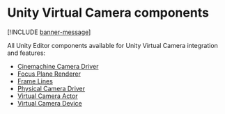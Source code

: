 # Unity Virtual Camera components

[!INCLUDE [banner-message](banner-message.md)]

All Unity Editor components available for Unity Virtual Camera integration and features:

* [Cinemachine Camera Driver](ref-component-cinemachine-camera-driver.md)
* [Focus Plane Renderer](ref-component-focus-plane-renderer.md)
* [Frame Lines](ref-component-frame-lines.md)
* [Physical Camera Driver](ref-component-physical-camera-driver.md)
* [Virtual Camera Actor](ref-component-virtual-camera-actor.md)
* [Virtual Camera Device](ref-component-virtual-camera-device.md)
